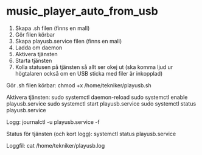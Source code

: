 # music_player_auto_from_usb

1. Skapa .sh filen (finns en mall)
2. Gör filen körbar
3. Skapa playusb.service filen (finns en mall)
4. Ladda om daemon
5. Aktivera tjänsten
6. Starta tjänsten
7. Kolla statusen på tjänsten så allt ser okej ut (ska komma ljud ur högtalaren också om en USB sticka med filer är inkopplad)

Gör .sh filen körbar: 
chmod +x /home/tekniker/playusb.sh

Aktivera tjänsten: 
sudo systemctl daemon-reload
sudo systemctl enable playusb.service
sudo systemctl start playusb.service
sudo systemctl status playusb.service

Logg:
journalctl -u playusb.service -f

Status för tjänsten (och kort logg):
systemctl status playusb.service

Loggfil:
cat /home/tekniker/playusb.log